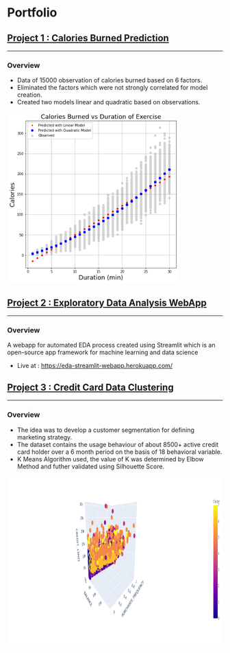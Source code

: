 # Portfolio
 
## [Project 1 : Calories Burned Prediction](https://github.com/Shreeyash836Jejurkar/Data-Science/tree/main/Calories%20Burned%20Prediction)
---
### Overview

* Data of 15000 observation of calories burned based on 6 factors.
* Eliminated the factors which were not strongly correlated for model creation. 
* Created two models linear and quadratic based on observations.<br>

<img  height="400" src="https://github.com/Shreeyash836Jejurkar/Data-Science/blob/main/Calories%20Burned%20Prediction/images/pred.png">



## [Project 2 : Exploratory Data Analysis WebApp](https://github.com/Shreeyash836Jejurkar/Data-Science/tree/main/Calories%20Burned%20Prediction)
---
### Overview

A webapp for automated EDA process created using Streamlit which is an open-source app framework for machine learning and data science


* Live at : https://eda-streamlit-webapp.herokuapp.com/



## [Project 3 : Credit Card Data Clustering](https://github.com/Shreeyash836Jejurkar/Data-Science/tree/main/CreditCard%20Data%20Clustering)
---
### Overview

* The idea was to develop a customer segmentation for defining marketing strategy.
* The dataset contains the usage behaviour of about 8500+ active credit card holder over a 6 month period on the basis of 18 behavioral variable.
* K Means Algorithm used, the value of K was determined by Elbow Method and futher validated using Silhouette Score.

<img  height="400" src="https://github.com/Shreeyash836Jejurkar/Data-Science/blob/main/CreditCard%20Data%20Clustering/plots/3Dcluster.png">



